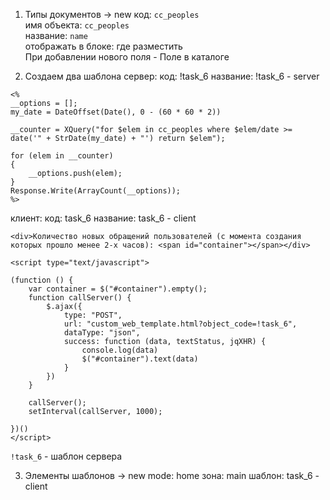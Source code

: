 1. Типы документов -> new
код: `cc_peoples`   
имя объекта: `cc_peoples`  
название: `name`  
отображать в блоке: где разместить  
При добавлении нового поля - Поле в каталоге

2. Создаем два шаблона
сервер:
код: !task_6
название: !task_6 - server
```
<%
__options = [];
my_date = DateOffset(Date(), 0 - (60 * 60 * 2))

__counter = XQuery("for $elem in cc_peoples where $elem/date >= date('" + StrDate(my_date) + "') return $elem");

for (elem in __counter)
{
	__options.push(elem);	
}
Response.Write(ArrayCount(__options));
%>
```
клиент:
код: task_6
название: task_6 - client
```
<div>Количество новых обращений пользователей (с момента создания которых прошло менее 2-х часов): <span id="container"></span></div>

<script type="text/javascript">

(function () {
	var container = $("#container").empty();
	function callServer() {
		$.ajax({
			type: "POST",
			url: "custom_web_template.html?object_code=!task_6",
			dataType: "json",
			success: function (data, textStatus, jqXHR) {
				console.log(data)
				$("#container").text(data)
			}
		})
	}

	callServer();
	setInterval(callServer, 1000);

})()
</script>

```
`!task_6` - шаблон сервера

3. Элементы шаблонов -> new
mode: home
зона: main
шаблон: task_6 - client 